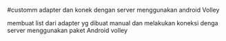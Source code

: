 #customm adapter dan konek dengan server menggunakan android Volley

membuat list dari adapter yg dibuat manual dan melakukan koneksi denga server menggunakan paket Android volley